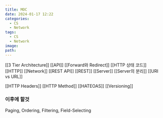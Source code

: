 ```yaml
---
title: MOC
date: 2024-01-17 12:22
categories:
  - CS
  - Network
tags:
  - CS
  - Network
image: 
path:
---
```

[[3 Tier Architecture]]
[[API]]
[[Forward와 Redirect]]
[[HTTP 상태 코드]]
[[HTTP]]
[[Network]]
[[REST API]]
[[REST]]
[[Server]]
[[Server의 분리]]
[[URI vs URL]]


[[HTTP Headers]]
[[HTTP Method]]
[[HATEOAS]]
[[Versioning]]
### 이후에 할것
Paging, Ordering, Filtering, Field-Selecting
